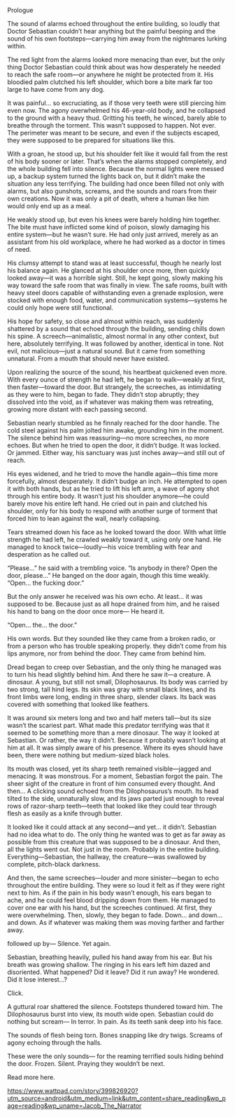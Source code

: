 Prologue 

The sound of alarms echoed throughout the entire building, so loudly that Doctor Sebastian couldn’t hear anything but the painful beeping and the sound of his own footsteps—carrying him away from the nightmares lurking within.

The red light from the alarms looked more menacing than ever, but the only thing Doctor Sebastian could think about was how desperately he needed to reach the safe room—or anywhere he might be protected from it. His bloodied palm clutched his left shoulder, which bore a bite mark far too large to have come from any dog.

It was painful… so excruciating, as if those very teeth were still piercing him even now. The agony overwhelmed his 46-year-old body, and he collapsed to the ground with a heavy thud. Gritting his teeth, he winced, barely able to breathe through the torment.
This wasn’t supposed to happen. Not ever. The perimeter was meant to be secure, and even if the subjects escaped, they were supposed to be prepared for situations like this.

With a groan, he stood up, but his shoulder felt like it would fall from the rest of his body sooner or later. That’s when the alarms stopped completely, and the whole building fell into silence. Because the normal lights were messed up, a backup system turned the lights back on, but it didn’t make the situation any less terrifying. The building had once been filled not only with alarms, but also gunshots, screams, and the sounds and roars from their own creations. Now it was only a pit of death, where a human like him would only end up as a meal.

He weakly stood up, but even his knees were barely holding him together. The bite must have inflicted some kind of poison, slowly damaging his entire system—but he wasn’t sure. He had only just arrived, merely as an assistant from his old workplace, where he had worked as a doctor in times of need.

His clumsy attempt to stand was at least successful, though he nearly lost his balance again. He glanced at his shoulder once more, then quickly looked away—it was a horrible sight. Still, he kept going, slowly making his way toward the safe room that was finally in view. The safe rooms, built with heavy steel doors capable of withstanding even a grenade explosion, were stocked with enough food, water, and communication systems—systems he could only hope were still functional.

His hope for safety, so close and almost within reach, was suddenly shattered by a sound that echoed through the building, sending chills down his spine. A screech—animalistic, almost normal in any other context, but here, absolutely terrifying. It was followed by another, identical in tone. Not evil, not malicious—just a natural sound. But it came from something unnatural. From a mouth that should never have existed.

Upon realizing the source of the sound, his heartbeat quickened even more. With every ounce of strength he had left, he began to walk—weakly at first, then faster—toward the door. But strangely, the screeches, as intimidating as they were to him, began to fade. They didn’t stop abruptly; they dissolved into the void, as if whatever was making them was retreating, growing more distant with each passing second.

Sebastian nearly stumbled as he finnaly reached for the door handle. The cold steel against his palm jolted him awake, grounding him in the moment. The silence behind him was reassuring—no more screeches, no more echoes. But when he tried to open the door, it didn’t budge. It was locked. Or jammed. Either way, his sanctuary was just inches away—and still out of reach.

His eyes widened, and he tried to move the handle again—this time more forcefully, almost desperately. It didn’t budge an inch. He attempted to open it with both hands, but as he tried to lift his left arm, a wave of agony shot through his entire body. It wasn’t just his shoulder anymore—he could barely move his entire left hand. He cried out in pain and clutched his shoulder, only for his body to respond with another surge of torment that forced him to lean against the wall, nearly collapsing.

Tears streamed down his face as he looked toward the door. With what little strength he had left, he crawled weakly toward it, using only one hand. He managed to knock twice—loudly—his voice trembling with fear and desperation as he called out.

“Please…” he said with a trembling voice. “Is anybody in there? Open the door, please…” He banged on the door again, though this time weakly. “Open… the fucking door.”

But the only answer he received was his own echo. At least… it was supposed to be. Because just as all hope drained from him, and he raised his hand to bang on the door once more— He heard it.

“Open… the… the door.” 

His own words. But they sounded like they came from a broken radio, or from a person who has trouble speaking properly. they didn’t come from his lips anymore, nor from behind the door. They came from behind him.

Dread began to creep over Sebastian, and the only thing he managed was to turn his head slightly behind him. And there he saw it—a creature. A dinosaur. A young, but still not small, Dilophosaurus. Its body was carried by two strong, tall hind legs. Its skin was gray with small black lines, and its front limbs were long, ending in three sharp, slender claws. Its back was covered with something that looked like feathers.

It was around six meters long and two and half meters tall—but its size wasn’t the scariest part. What made this predator terrifying was that it seemed to be something more than a mere dinosaur. The way it looked at Sebastian. Or rather, the way it didn’t. Because it probably wasn’t looking at him at all. It was simply aware of his presence. Where its eyes should have been, there were nothing but medium-sized black holes.

Its mouth was closed, yet its sharp teeth remained visible—jagged and menacing. It was monstrous. For a moment, Sebastian forgot the pain. The sheer sight of the creature in front of him consumed every thought. And then… A clicking sound echoed from the Dilophosaurus’s mouth. Its head tilted to the side, unnaturally slow, and its jaws parted just enough to reveal rows of razor-sharp teeth—teeth that looked like they could tear through flesh as easily as a knife through butter.

It looked like it could attack at any second—and yet… it didn’t. Sebastian had no idea what to do. The only thing he wanted was to get as far away as possible from this creature that was supposed to be a dinosaur. And then, all the lights went out. Not just in the room. Probably in the entire building. Everything—Sebastian, the hallway, the creature—was swallowed by complete, pitch-black darkness.

And then, the same screeches—louder and more sinister—began to echo throughout the entire building. They were so loud it felt as if they were right next to him. As if the pain in his body wasn’t enough, his ears began to ache, and he could feel blood dripping down from them. He managed to cover one ear with his hand, but the screeches continued. At first, they were overwhelming. Then, slowly, they began to fade. Down… and down… and down. As if whatever was making them was moving farther and farther away.

followed up by— Silence. Yet again.

Sebastian, breathing heavily, pulled his hand away from his ear. But his breath was growing shallow. The ringing in his ears left him dazed and disoriented. What happened? Did it leave? Did it run away? He wondered. Did it lose interest…?

Click.

A guttural roar shattered the silence. Footsteps thundered toward him. The Dilophosaurus burst into view, its mouth wide open. Sebastian could do nothing but scream— In terror. In pain. As its teeth sank deep into his face.

The sounds of flesh being torn. Bones snapping like dry twigs. Screams of agony echoing through the halls.

These were the only sounds— for the reaming terrified souls hiding behind the door. Frozen. Silent. Praying they wouldn’t be next.




Read more here.

https://www.wattpad.com/story/399826920?utm_source=android&utm_medium=link&utm_content=share_reading&wp_page=reading&wp_uname=Jacob_The_Narrator


